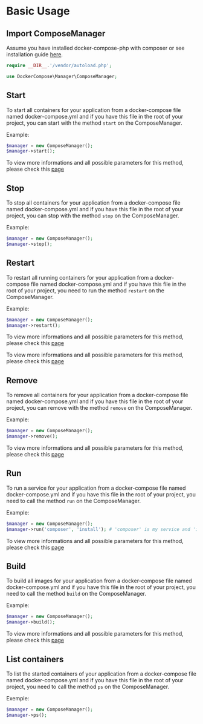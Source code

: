 # Basic Usage

## Import ComposeManager

Assume you have installed docker-compose-php with composer or see installation guide [here](/installation#installing-with-composer).

```php
require __DIR__.'/vendor/autoload.php';

use DockerCompose\Manager\ComposeManager;
```

## Start

To start all containers for your application from a docker-compose file named docker-compose.yml and if you have this file in the root of your project,
you can start with the method `start` on the ComposeManager.

Example:
```php
$manager = new ComposeManager();
$manager->start();
```

To view more informations and all possible parameters for this method, please check this [page](/ComposeManager#start)

## Stop

To stop all containers for your application from a docker-compose file named docker-compose.yml and if you have this file in the root of your project,
you can stop with the method `stop` on the ComposeManager.

Example:
```php
$manager = new ComposeManager();
$manager->stop();
```

## Restart

To restart all running containers for your application from a docker-compose file named docker-compose.yml and if you have this file in the root of your project,
you need to run the method `restart` on the ComposeManager.

Example:
```php
$manager = new ComposeManager();
$manager->restart();
```

To view more informations and all possible parameters for this method, please check this [page](/ComposeManager#start)

To view more informations and all possible parameters for this method, please check this [page](/ComposeManager#stop)

## Remove

To remove all containers for your application from a docker-compose file named docker-compose.yml and if you have this file in the root of your project,
you can remove with the method `remove` on the ComposeManager.

Example:
```php
$manager = new ComposeManager();
$manager->remove();
```

To view more informations and all possible parameters for this method, please check this [page](/ComposeManager#stop)

## Run

To run a service for your application from a docker-compose file named docker-compose.yml and if you have this file in the root of your project,
you need to call the method `run` on the ComposeManager.

Example:
```php
$manager = new ComposeManager();
$manager->run('composer', 'install'); # 'composer' is my service and 'install' is the command to execute
```

To view more informations and all possible parameters for this method, please check this [page](/ComposeManager#stop)

## Build

To build all images for your application from a docker-compose file named docker-compose.yml and if you have this file in the root of your project,
you need to call the method `build` on the ComposeManager.

Example:
```php
$manager = new ComposeManager();
$manager->build();
```

To view more informations and all possible parameters for this method, please check this [page](/ComposeManager#build)

## List containers

To list the started containers of your application from a docker-compose file named docker-compose.yml and if you have this file in the root of your project,
you need to call the method `ps` on the ComposeManager.

Exemple:
```php
$manager = new ComposeManager();
$manager->ps();
```

